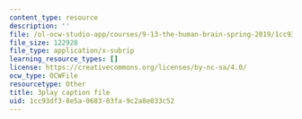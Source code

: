 ```yaml
---
content_type: resource
description: ''
file: /ol-ocw-studio-app/courses/9-13-the-human-brain-spring-2019/1cc93df38e5a068383fa9c2a8e033c52_YVHM8dSkimo.srt
file_size: 122928
file_type: application/x-subrip
learning_resource_types: []
license: https://creativecommons.org/licenses/by-nc-sa/4.0/
ocw_type: OCWFile
resourcetype: Other
title: 3play caption file
uid: 1cc93df3-8e5a-0683-83fa-9c2a8e033c52
---
```

